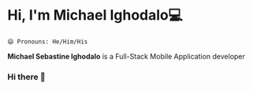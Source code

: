 
# Hi, I'm Michael Ighodalo💻

    😄 Pronouns: He/Him/His
**Michael Sebastine Ighodalo** is a Full-Stack Mobile Application developer
### Hi there 👋

<!--
**Michael-Ighodalo/Michael-Ighodalo** is a ✨ _special_ ✨ repository because its `README.md` (this file) appears on your GitHub profile.

Here are some ideas to get you started:

- 🔭 I’m currently working on ...
- 🌱 I’m currently learning ...
- 👯 I’m looking to collaborate on ...
- 🤔 I’m looking for help with ...
- 💬 Ask me about ...
- 📫 How to reach me: ...
- 😄 Pronouns: ...
- ⚡ Fun fact: ...
-->

